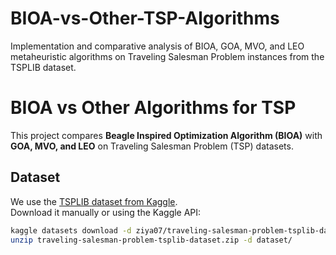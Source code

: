 # BIOA-vs-Other-TSP-Algorithms
Implementation and comparative analysis of BIOA, GOA, MVO, and LEO metaheuristic algorithms on Traveling Salesman Problem instances from the TSPLIB dataset.
# BIOA vs Other Algorithms for TSP

This project compares **Beagle Inspired Optimization Algorithm (BIOA)** with **GOA, MVO, and LEO** on Traveling Salesman Problem (TSP) datasets.

## Dataset
We use the [TSPLIB dataset from Kaggle](https://www.kaggle.com/datasets/ziya07/traveling-salesman-problem-tsplib-dataset).  
Download it manually or using the Kaggle API:

```bash
kaggle datasets download -d ziya07/traveling-salesman-problem-tsplib-dataset
unzip traveling-salesman-problem-tsplib-dataset.zip -d dataset/

